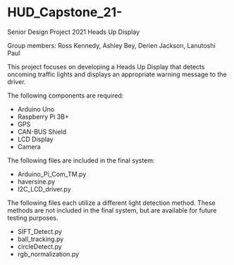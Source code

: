 # HUD_Capstone_21-
Senior Design Project 2021 Heads Up Display

Group members: Ross Kennedy, Ashley Bey, Derien Jackson, Lanutoshi Paul

This project focuses on developing a Heads Up Display that detects oncoming traffic lights and displays an appropriate warning message to the driver.

The following components are required:
- Arduino Uno
- Raspberry Pi 3B+
- GPS
- CAN-BUS Shield
- LCD Display
- Camera

The following files are included in the final system:
- Arduino_Pi_Com_TM.py
- haversine.py
- I2C_LCD_driver.py

The following files each utilize a different light detection method. These methods are not included in the final system, but are available for future testing purposes.
- SIFT_Detect.py
- ball_tracking.py
- circleDetect.py
- rgb_normalization.py

